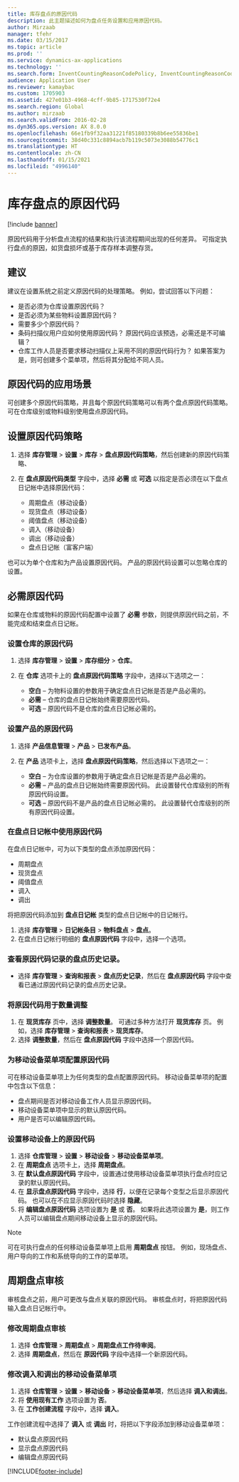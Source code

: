 ```yaml
---
title: 库存盘点的原因代码
description: 此主题描述如何为盘点任务设置和应用原因代码。
author: Mirzaab
manager: tfehr
ms.date: 03/15/2017
ms.topic: article
ms.prod: ''
ms.service: dynamics-ax-applications
ms.technology: ''
ms.search.form: InventCountingReasonCodePolicy, InventCountingReasonCode
audience: Application User
ms.reviewer: kamaybac
ms.custom: 1705903
ms.assetid: 427e01b3-4968-4cff-9b85-1717530f72e4
ms.search.region: Global
ms.author: mirzaab
ms.search.validFrom: 2016-02-28
ms.dyn365.ops.version: AX 8.0.0
ms.openlocfilehash: 66e1fb9f32aa31221f85180339b8b6ee55836be1
ms.sourcegitcommit: 38d40c331c8894acb7b119c5073e3088b54776c1
ms.translationtype: HT
ms.contentlocale: zh-CN
ms.lasthandoff: 01/15/2021
ms.locfileid: "4996140"
---
```

# <a name="reason-codes-for-inventory-counting"></a>库存盘点的原因代码

[!include [banner](../includes/banner.md)]

原因代码用于分析盘点流程的结果和执行该流程期间出现的任何差异。 可指定执行盘点的原因，如货盘损坏或基于库存样本调整存货。

## <a name="recommendation"></a>建议

建议在设置系统之前定义原因代码的处理策略。 例如，尝试回答以下问题：

- 是否必须为仓库设置原因代码？
- 是否必须为某些物料设置原因代码？
- 需要多少个原因代码？
- 条码扫描仪用户应如何使用原因代码？ 原因代码应该预选，必需还是不可编辑？
- 仓库工作人员是否要求移动扫描仪上采用不同的原因代码行为？ 如果答案为是，则可创建多个菜单项，然后将其分配给不同人员。

## <a name="where-reason-codes-apply"></a>原因代码的应用场景

可创建多个原因代码策略，并且每个原因代码策略可以有两个盘点原因代码策略。 可在仓库级别或物料级别使用盘点原因代码。

## <a name="set-up-reason-code-policies"></a>设置原因代码策略

1. 选择 **库存管理** \> **设置** \> **库存** \> **盘点原因代码策略**，然后创建新的原因代码策略、
2. 在 **盘点原因代码类型** 字段中，选择 **必需** 或 **可选** 以指定是否必须在以下盘点日记帐中选择原因代码：

    - 周期盘点（移动设备）
    - 现货盘点（移动设备）
    - 阈值盘点（移动设备）
    - 调入（移动设备）
    - 调出（移动设备）
    - 盘点日记帐（富客户端）

也可以为单个仓库和为产品设置原因代码。 产品的原因代码设置可以忽略仓库的设置。

## <a name="mandatory-reason-codes"></a>必需原因代码

如果在仓库或物料的原因代码配置中设置了 **必需** 参数，则提供原因代码之前，不能完成和结束盘点日记帐。

### <a name="set-up-reason-codes-for-warehouses"></a>设置仓库的原因代码

1. 选择 **库存管理** \> **设置** \> **库存细分** \> **仓库**。
2. 在 **仓库** 选项卡上的 **盘点原因代码策略** 字段中，选择以下选项之一：

    - **空白** – 为物料设置的参数用于确定盘点日记帐是否是产品必需的。
    - **必需** – 仓库的盘点日记帐始终需要原因代码。
    - **可选** – 原因代码不是仓库的盘点日记帐必需的。

### <a name="set-up-reason-codes-for-products"></a>设置产品的原因代码

1. 选择 **产品信息管理** \> **产品** \> **已发布产品**。
2. 在 **产品** 选项卡上，选择 **盘点原因代码策略**，然后选择以下选项之一：

    - **空白** – 为仓库设置的参数用于确定盘点日记帐是否是产品必需的。
    - **必需** – 产品的盘点日记帐始终需要原因代码。 此设置替代仓库级别的所有原因代码设置。
    - **可选** – 原因代码不是产品的盘点日记帐必需的。 此设置替代仓库级别的所有原因代码设置。

### <a name="use-reason-codes-in-counting-journals"></a>在盘点日记帐中使用原因代码

在盘点日记帐中，可为以下类型的盘点添加原因代码：

- 周期盘点
- 现货盘点
- 阈值盘点
- 调入
- 调出

将把原因代码添加到 **盘点日记帐** 类型的盘点日记帐中的日记帐行。

1. 选择 **库存管理** \> **日记帐条目** \> **物料盘点** \> **盘点**。
2. 在盘点日记帐行明细的 **盘点原因代码** 字段中，选择一个选项。

### <a name="view-the-counting-history-as-its-recorded-by-reason-codes"></a>查看原因代码记录的盘点历史记录。

- 选择 **库存管理** \> **查询和报表** \> **盘点历史记录**，然后在 **盘点原因代码** 字段中查看已通过原因代码记录的盘点历史记录。

### <a name="use-a-reason-code-for-a-quantity-adjustment"></a>将原因代码用于数量调整

1. 在 **现货库存** 页中，选择 **调整数量**。 可通过多种方法打开 **现货库存** 页。 例如，选择 **库存管理** \> **查询和报表** \> **现货库存**。
2. 选择 **调整数量**，然后在 **盘点原因代码** 字段中选择一个原因代码。

### <a name="configure-reason-codes-for-mobile-device-menu-items"></a>为移动设备菜单项配置原因代码

可在移动设备菜单项上为任何类型的盘点配置原因代码。 移动设备菜单项的配置中包含以下信息：

- 盘点期间是否对移动设备工作人员显示原因代码。
- 移动设备菜单项中显示的默认原因代码。
- 用户是否可以编辑原因代码。

### <a name="set-up-reason-codes-on-a-mobile-device"></a>设置移动设备上的原因代码

1. 选择 **仓库管理** \> **设置** \> **移动设备** \> **移动设备菜单项**。
2. 在 **周期盘点** 选项卡上，选择 **周期盘点**。
3. 在 **默认盘点原因代码** 字段中，设置通过使用移动设备菜单项执行盘点时应记录的默认原因代码。
4. 在 **显示盘点原因代码** 字段中，选择 **行**，以便在记录每个变型之后显示原因代码。 也可以在不应显示原因代码时选择 **隐藏**。
5. 将 **编辑盘点原因代码** 选项设置为 **是** 或 **否**。 如果将此选项设置为 **是**，则工作人员可以编辑盘点期间移动设备上显示的原因代码。

> [!NOTE]
> 可在可执行盘点的任何移动设备菜单项上启用 **周期盘点** 按钮。 例如，现场盘点、用户导向的工作和系统导向的工作的菜单项。

## <a name="cycle-count-approvals"></a>周期盘点审核

审核盘点之前，用户可更改与盘点关联的原因代码。 审核盘点时，将把原因代码输入盘点日记帐行中。

### <a name="modify-cycle-count-approvals"></a>修改周期盘点审核

1. 选择 **仓库管理** \> **周期盘点** \> **周期盘点工作待审阅**。
2. 选择 **周期盘点**，然后在 **原因代码** 字段中选择一个新原因代码。

### <a name="modify-the-mobile-device-menu-item-for-adjustment-in-and-adjustment-out"></a>修改调入和调出的移动设备菜单项

1. 选择 **仓库管理** \> **设置** \> **移动设备** \> **移动设备菜单项**，然后选择 **调入和调出**。
2. 将 **使用现有工作** 选项设置为 **否**。
3. 在 **工作创建流程** 字段中，选择 **调入**。

工作创建流程中选择了 **调入** 或 **调出** 时，将把以下字段添加到移动设备菜单项：

- 默认盘点原因代码
- 显示盘点原因代码
- 编辑盘点原因代码


[!INCLUDE[footer-include](../../includes/footer-banner.md)]